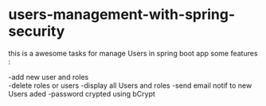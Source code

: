 # users-management-with-spring-security
this is a awesome tasks for manage Users in spring boot app 
some features  :

-add new user and roles  
-delete roles or users
-display all Users and roles 
-send email notif to new Users aded 
-password crypted using bCrypt 

